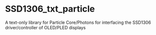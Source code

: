 # SSD1306_txt_particle
A text-only library for Particle Core/Photons for interfacing the SSD1306 driver/controller of OLED/PLED displays
